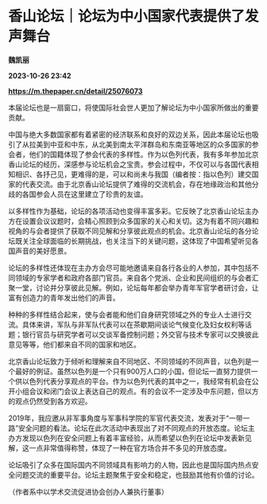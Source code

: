 # 香山论坛｜论坛为中小国家代表提供了发声舞台
**魏凯丽**

**2023-10-26 23:42**

**https://m.thepaper.cn/detail/25076073**

本届论坛也是一扇窗口，将使国际社会世人更加了解论坛为中小国家所做出的重要贡献。

中国与绝大多数国家都有着紧密的经济联系和良好的双边关系，因此本届论坛也吸引了从拉美到中亚和中东，从北美到南太平洋群岛和东南亚等地区的众多国家的参会者，他们的国籍体现了参会代表的多样性。作为以色列代表，我有多年参加北京香山论坛的经历，深感参与论坛机会之宝贵。参会过程中，不仅可以与各国代表相知相识、各抒己见，更难得的是，可以和尚未与我国（编者按：指以色列）建交国家的代表交流。由于北京香山论坛提供了难得的交流机会，存在地缘政治和其他分歧的各国参会人员在这里建立了珍贵的友谊。

以多样性作为基础，论坛的各项活动也变得丰富多彩。它反映了北京香山论坛主办方在设置会议议题时，会精心照顾到众多国家的关心和关切。这为有着不同兴趣和视角的与会者提供了获取不同见解和分享彼此观点的机会。北京香山论坛的各分论坛既关注全球面临的长期挑战，也关注当下的关键问题，这体现了中国希望听见各国声音的美好愿景。

论坛的多样性还体现在主办方会尽可能地邀请来自各行各业的人参加，其中包括不同领域的专家学者和政府各部门官员。来自各个党派、企业和民间组织的与会者汇聚一堂，讨论并分享彼此见解。例如，论坛每年都会举办青年军官学者研讨会，让富有创造力的青年发出他们的声音。

种种的多样性结合起来，使与会者能和他们自身研究领域之外的专业人士进行交流。具体来讲，军队与非军队代表可以在茶歇期间谈论气候变化及妇女权利等话题；银行官员与研究学者可以交谈军备控制问题；外交官与技术专家可以交换彼此意见等等，他们都来自不同的国家和地区。

北京香山论坛致力于倾听和理解来自不同地区、不同领域的不同声音，以色列是一个最好的例证。虽然以色列是一个只有900万人口的小国，但论坛一直努力提供一个供以色列代表分享观点的平台。作为以色列代表的其中之一，我经常有机会在公开小组会议和闭门会议上表达自己的观点。有的会议不一定涉及中东问题，但以方的观点仍然受到各方欢迎。

2019年，我应邀从非军事角度与军事科学院的军官代表交流，发表对于“一带一路”安全问题的看法。论坛在此次活动中表现出了对不同观点的开放态度。论坛主办方发现以色列在安全问题上有着丰富经验，从而希望以色列在论坛中发表新见解，这一点非常值得称赞，体现了一种在官方场合并不多见的开放态度。

论坛吸引了众多在国际国内不同领域具有影响力的人物，因此也是国际国内热点安全问题交流的重要平台。论坛主题聚焦于安全和稳定，也鼓励其他有价值的讨论。

（作者系中以学术交流促进协会创办人兼执行董事）